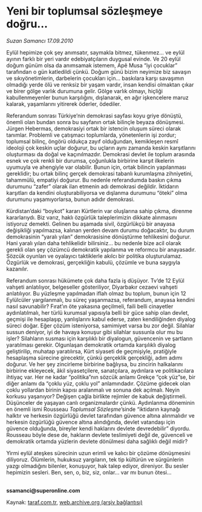 # Yeni bir toplumsal sözleşmeye doğru...

*Suzan Samancı 17.09.2010*

<div class="yazi"><p>Eylül hepimize çok şey anımsatır, saymakla bitmez, tükenmez... ve eylül ayının farklı bir yeri vardır edebiyatçıların duygusal evinde. Ve 20 eylül doğum günüm olsa da anımsamak istemem, Apê Musa “iyi çocuklar” tarafından o gün katledildi çünkü. Doğum günü bizim neyimize biz savaşın ve sıkıyönetimlerin, darbelerin çocukları için... baskılara karşı savaşımın olmadığı yerde ölü ve renksiz bir yaşam vardır, insan kendisi olmaktan çıkar ve birer gölge varlık durumuna gelir. Gölge varlık olmayı, hiçliği kabullenmeyenler bunun karşılığını, dışlanarak, en ağır işkencelere maruz kalarak, yaşamlarını yitirerek öderler, ödediler.</p>
<p>Referandum sonrası Türkiye’nin demokrasi sayfası koyu griye dönüştü, önemli olan bundan sonra bu sayfanın ortak bilinçle beyaza dönüşmesi. Jürgen Hebermas, demokrasiyi ortak bir istencin oluşum süreci olarak tanımlar. Problemli ve çatışmacı toplumlarda, yönetenlerin işi zordur; toplumsal bilinç, öngörü oldukça zayıf olduğundan, kemikleşen resmî ideoloji çok keskin uçlar doğurur, bu uçların aynı zamanda keskin karşıtlarını oluşturması da doğal ve kaçınılmazdır. Demokrasi devlet ile toplum arasında esnek ve çok renkli bir durumsa, çoğunlukla birbirine karşıt ilkelerin uyumuyla ve ahengiyle var olabilir. Bunun için, ortak bilincin yapılanması gereklidir; bu ortak bilinç gerçek demokrasi tabanlı kurumlaşma zihniyetini, tahammülü, empatiyi doğurur. Bu nedenle referandumda baskın çıkma durumunu “zafer” olarak ilan etmenin adı demokrasi değildir. İktidarın karşıtları da kendini oluşturabiliyorsa ve dışlanma durumunu “öteki” olma durumunu yaşamıyorlarsa, bunun adıdır demokrasi.</p>
<p>Kürdistan’daki “boykot” kararı Kürtlerin var oluşlarına sahip çıkma, direnme kararlarıydı. Biz varız, haklı özgürlük taleplerimizin dikkate alınmasını istiyoruz demekti. Gelinen bu aşamada sivil, özgürlükçü bir anayasa değişikliği yapılmazsa, kalınan yerden devam durumu doğacaktır, bu durum demokrasinin “yaralı yılan” demokrasisine dönüştürme tehlikesini doğurur. Hani yaralı yılan daha tehlikelidir bilirsiniz... bu nedenle bize acil olarak gerekli olan şey çözümcü demokratik yapılanma ve reformcu bir anayasadır. Sözcük oyunları ve oyalayıcı taktiklerle akılcı bir politika oluşturulamaz. Özgürlük ve demokrasi, gerçekliğin kabulü, çözümle ve buna saygıyla kazanılır.</p>
<p>Referandum sonrası hükümete çok daha fazla iş düşüyor. Tv’de 12 Eylül vahşeti anlatılıyor, belgeseller gösteriliyor, Diyarbakır cezaevi vahşeti anlatılıyor. Bu yüzleşme yapılmadan iflah olmaz bu toplum, bunun için 12 Eylülcüler yargılanmalı, bu süreç yaşanmazsa, referandum, anayasa kendini nasıl savunabilir? Fırat’ın öte yakasına geçilmeli, faili belli cinayetler aydınlatılmalı, her türlü kurumsal yapısıyla belli bir güce sahip olan devlet, geçmişi ile hesaplaşıp, yanlışlarını kabul ederse, zaten kendiliğinden diyalog süreci doğar. Eğer çözüm isteniyorsa, samimiyet varsa bu zor değil. Silahlar sussun deniyor, iyi de havaya konuşur gibi silahlar sussunla olur mu bu işler? Silahların susması için karşılıklı bir diyalogun, güvencenin ve şartların yaratılması gerekir. Olgunlaşan demokratik ortamda karşılıklı diyalog geliştirilip, muhatap yaratılırsa, Kürt siyaseti de geçmişiyle, pratiğiyle hesaplaşma sürecine girecektir, çünkü gerçeklik gerçekliği, adım adımı doğurur. Ve her şey zincirleme birbirine bağlıysa, bu zincirin halkalarını birbirine ekleyecek, âkil siyasetçilere, sanatçılara, aydınlara ve politikacılara ihtiyaç var. Her ne kadar “politika”nın sözcük anlamı Grekçe “çok yüz”se, bir diğer anlamı da “çoklu yüz, çoklu yol” anlamındadır. Çözüme gidecek olan çoklu yollardan birinin kapısı aralanmalı ve sonuna dek açılmalı. Neyin korkusu yaşanıyor? Değişen çağla birlikte rejimler de kabuk değiştirmeli. Düşünceler de yaşayan canlı organizmalardır çünkü. Aydınlanma döneminin en önemli ismi Rousseau <i>Toplumsal Sözleşme</i>’sinde “iktidarın kaynağı halktır ve herkesin özgürlüğü devlet tarafından güvence altına alınmalıdır ve herkesin özgürlüğü güvence altına alındığında, devlet vatandaşı için güvence olduğunda, bireyler kendi haklarını devlete devredebilir” diyordu. Rousseau böyle dese de, hakların devlete teslimiyeti değil de, güvenceli ve demokratik ortamda yüzlerin devlete dönülmesi daha sağlıklı değil midir?</p>
<p>Yirmi eylül ateşkes sürecinin uzun erimli ve kalıcı bir çözüme dönüşmesini diliyoruz. Ölümlerin, hukuksuz yargıların, tek tip kültürün ve sürgünlerin yazgı olmadığını bilenler, konuşuyor, hak talep ediyor, direniyor. Bu sesler hepimizin sesleri. Ben, sen, o, biz, siz, onlar... var mı bunun ötesi...</p>
<p><b><br/>ssamanci@superonline.com</b> </p>
</div>

Kaynak: [taraf.com.tr](http://www.taraf.com.tr:80/suzan-samanci/makale-yeni-bir-toplumsal-sozlesmeye-dogru.htm), [web.archive.org (arşiv bağlantısı)](http://web.archive.org/web/20100918094635/http://www.taraf.com.tr:80/suzan-samanci/makale-yeni-bir-toplumsal-sozlesmeye-dogru.htm)
